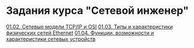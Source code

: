 # Задания курса "Сетевой инженер"

[01.02. Сетевые модели TCP/IP и OSI](01.02.BNTW-26.HW.md)
[01.03. Типы и характеристики физических сетей Ethernet](01.03.BNTW-26.HW.md)
[01.04. Функции, возможности и характеристики сетевых устройств](01.04.BNTW-26.HW.md)
